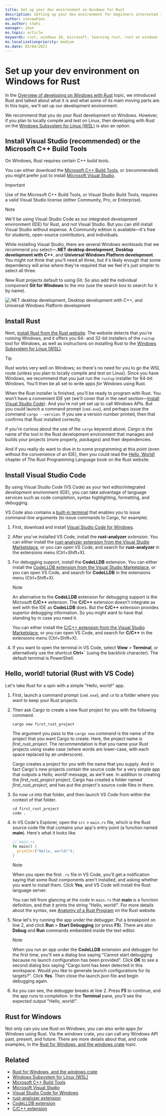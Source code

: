 ```yaml
---
title: Set up your dev environment on Windows for Rust
description: Setting up your dev environment for beginners interested in developing on Windows with Rust.
author: stevewhims
ms.author: stwhi 
manager: jken
ms.topic: article
keywords: rust, windows 10, microsoft, learning rust, rust on windows for beginners, rust with vs code
ms.localizationpriority: medium
ms.date: 03/04/2021
---
```


# Set up your dev environment on Windows for Rust

In the [Overview of developing on Windows with Rust](overview.md) topic, we introduced Rust and talked about what it is and what some of its main moving parts are. In this topic, we'll set up our development environment.

We recommend that you do your Rust development on Windows. However, if you plan to locally compile and test on Linux, then developing with Rust on the [Windows Subsystem for Linux (WSL)](/windows/wsl/about) is also an option.

## Install Visual Studio (recommended) or the Microsoft C++ Build Tools

On Windows, Rust requires certain C++ build tools.

You can either download the [Microsoft C++ Build Tools](https://visualstudio.microsoft.com/visual-cpp-build-tools/), or (recommended) you might prefer just to install [Microsoft Visual Studio](https://visualstudio.microsoft.com/downloads/).

> [!IMPORTANT]
> Use of the Microsoft C++ Build Tools, or Visual Studio Build Tools, requires a valid Visual Studio license (either Community, Pro, or Enterprise).

> [!NOTE]
> We'll be using Visual Studio Code as our integrated development environment (IDE) for Rust, and not Visual Studio. But you can still install Visual Studio without expense. A Community edition is available&mdash;it's free for students, open-source contributors, and individuals.

While installing Visual Studio, there are several Windows workloads that we recommend you select&mdash;**.NET desktop development**, **Desktop development with C++**, and **Universal Windows Platform development**. You might not think that you'll need all three, but it's likely enough that some dependency will arise where they're required that we feel it's just simpler to select all three.

New Rust projects default to using Git. So also add the individual component **Git for Windows** to the mix (use the search box to search for it by name).

![.NET desktop development, Desktop development with C++, and Universal Windows Platform development](../../images/rust-vs-workloads.png)

## Install Rust

Next, [install Rust from the Rust website](https://www.rust-lang.org/tools/install). The website detects that you're running Windows, and it offers you 64- and 32-bit installers of the `rustup` tool for Windows, as well as instructions on installing Rust to the [Windows Subsystem for Linux (WSL)](/windows/wsl/about).

> [!TIP]
> Rust works very well on Windows; so there's no need for you to go the WSL route (unless you plan to locally compile and test on Linux). Since you have Windows, we recommend that you just run the `rustup` installer for 64-bit Windows. You'll then be all set to write apps *for* Windows using Rust.

When the Rust installer is finished, you'll be ready to program with Rust. You won't have a convenient IDE yet (we'll cover that in the next section&mdash;[Install Visual Studio Code](#install-visual-studio-code)). And you're not yet set up to call Windows APIs. But you could launch a command prompt (`cmd.exe`), and perhaps issue the command `cargo --version`. If you see a version number printed, then that confirms that Rust installed correctly.

If you're curious about the use of the `cargo` keyword above, *Cargo* is the name of the tool in the Rust development environment that manages and builds your projects (more properly, *packages*) and their dependencies.

And if you really do want to dive in to some programming at this point (even without the convenience of an IDE), then you could read the [Hello, World!](https://doc.rust-lang.org/book/ch01-02-hello-world.html) chapter of The Rust Programming Language book on the Rust website.

## Install Visual Studio Code

By using Visual Studio Code (VS Code) as your text editor/integrated development environment (IDE), you can take advantage of language services such as code completion, syntax highlighting, formatting, and debugging.

VS Code also contains a [built-in terminal](https://code.visualstudio.com/docs/editor/integrated-terminal) that enables you to issue command-line arguments (to issue commands to Cargo, for example).

1. First, download and install [Visual Studio Code for Windows](https://code.visualstudio.com).

2. After you've installed VS Code, install the **rust-analyzer** *extension*. You can either install the [rust-analyzer extension from the Visual Studio Marketplace](https://marketplace.visualstudio.com/items?itemName=matklad.rust-analyzer), or you can open VS Code, and search for **rust-analyzer** in the extensions menu (Ctrl+Shift+X).

3. For debugging support, install the **CodeLLDB** extension. You can either install the [CodeLLDB extension from the Visual Studio Marketplace](https://marketplace.visualstudio.com/items?itemName=vadimcn.vscode-lldb), or you can open VS Code, and search for **CodeLLDB** in the extensions menu (Ctrl+Shift+X).

   > [!NOTE]
   > An alternative to the **CodeLLDB** extension for debugging support is the Microsoft **C/C++** extenson. The **C/C++** extension doesn't integrate as well with the IDE as **CodeLLDB** does. But the **C/C++** extension provides superior debugging information. So you might want to have that standing by in case you need it.
   >
   > You can either install the [C/C++ extension from the Visual Studio Marketplace](https://marketplace.visualstudio.com/items?itemName=ms-vscode.cpptools), or you can open VS Code, and search for **C/C++** in the extensions menu (Ctrl+Shift+X).

4. If you want to open the terminal in VS Code, select **View** > **Terminal**, or alternatively use the shortcut **Ctrl+`** (using the backtick character). The default terminal is PowerShell.

## Hello, world! tutorial (Rust with VS Code)

Let's take Rust for a spin with a simple "Hello, world!" app.

1. First, launch a command prompt (`cmd.exe`), and `cd` to a folder where you want to keep your Rust projects.

2. Then ask Cargo to create a new Rust project for you with the following command.

   ```console
   cargo new first_rust_project
   ```

   The argument you pass to the `cargo new` command is the name of the project that you want Cargo to create. Here, the project name is *first_rust_project*. The recommendation is that you name your Rust projects using snake case (where words are lower-case, with each space replaced by an underscore).

   Cargo creates a project for you with the name that you supply. And in fact Cargo's new projects contain the source code for a very simple app that outputs a *Hello, world!* message, as we'll see. In addition to creating the *first_rust_project* project, Cargo has created a folder named *first_rust_project*, and has put the project's source code files in there.

3. So now `cd` into that folder, and then launch VS Code from within the context of that folder.

   ```console
   cd first_rust_project
   code .
   ```

4. In VS Code's Explorer, open the `src` > `main.rs` file, which is the Rust source code file that contains your app's entry point (a function named **main**). Here's what it looks like.

   ```rust
   // main.rs
   fn main() {
     println!("Hello, world!");
   }
   ```

   > [!NOTE]
   > When you open the first `.rs` file in VS Code, you'll get a notification saying that some Rust components aren't installed, and asking whether you want to install them. Click **Yes**, and VS Code will install the Rust language server.

   You can tell from glancing at the code in `main.rs` that **main** is a function definition, and that it prints the string "Hello, world!". For more details about the syntax, see [Anatomy of a Rust Program](https://doc.rust-lang.org/book/ch01-02-hello-world.html#anatomy-of-a-rust-program) on the Rust website.

5. Now let's try running the app under the debugger. Put a breakpoint on line 2, and click **Run** > **Start Debugging** (or press **F5**). There are also **Debug** and **Run** commands embedded inside the text editor.

   > [!NOTE]
   > When you run an app under the **CodeLLDB** extension and debugger for the first time, you'll see a dialog box saying "Cannot start debugging because no launch configuration has been provided". Click **OK** to see a second dialog box saying "Cargo.toml has been detected in this workspace. Would you like to generate launch configurations for its targets?". Click **Yes**. Then close the launch.json file and begin debugging again.

6. As you can see, the debugger breaks at line 2. Press **F5** to continue, and the app runs to completion. In the **Terminal** pane, you'll see the expected output "Hello, world!".

## Rust for Windows

Not only can you use Rust *on* Windows, you can also write apps *for* Windows using Rust. Via the *windows* crate, you can call any Windows API past, present, and future. There are more details about that, and code examples, in the [Rust for Windows, and the windows crate](rust-for-windows.md) topic.

## Related

* [Rust for Windows, and the windows crate](rust-for-windows.md)
* [Windows Subsystem for Linux (WSL)](/windows/wsl/about)
* [Microsoft C++ Build Tools](https://visualstudio.microsoft.com/visual-cpp-build-tools/)
* [Microsoft Visual Studio](https://visualstudio.microsoft.com/downloads/)
* [Visual Studio Code for Windows](https://code.visualstudio.com)
* [rust-analyzer extension](https://marketplace.visualstudio.com/items?itemName=matklad.rust-analyzer)
* [CodeLLDB extension](https://marketplace.visualstudio.com/items?itemName=vadimcn.vscode-lldb)
* [C/C++ extension](https://marketplace.visualstudio.com/items?itemName=ms-vscode.cpptools)
